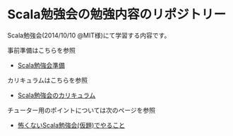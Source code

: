 Scala勉強会の勉強内容のリポジトリー
===

Scala勉強会(2014/10/10 @MIT様)にて学習する内容です。

事前準備はこちらを参照

* [Scala勉強会準備](https://gist.github.com/mike-neck/a7b448b124d36936b843)

カリキュラムはこちらを参照

* [Scala勉強会のカリキュラム](https://gist.github.com/mike-neck/da7cabee3bee2618d577)

チューター用のポイントについては次のページを参照

* [怖くないScala勉強会(仮題)でやること](https://gist.github.com/mike-neck/6968c200b75c95a18b6c)

